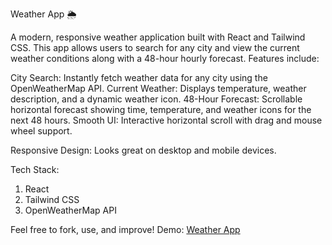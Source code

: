 Weather App 🌦️

A modern, responsive weather application built with React and Tailwind CSS.
This app allows users to search for any city and view the current weather conditions along with a 48-hour hourly forecast.
Features include:

City Search: Instantly fetch weather data for any city using the OpenWeatherMap API.
Current Weather: Displays temperature, weather description, and a dynamic weather icon.
48-Hour Forecast: Scrollable horizontal forecast showing time, temperature, and weather icons for the next 48 hours.
Smooth UI: Interactive horizontal scroll with drag and mouse wheel support.

Responsive Design: Looks great on desktop and mobile devices.

Tech Stack:

1. React
2. Tailwind CSS
3. OpenWeatherMap API

Feel free to fork, use, and improve!
Demo: [Weather App](https://g-1weatherapp.vercel.app/)
